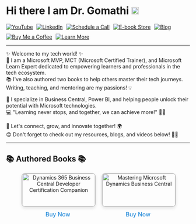 # Hi there I am Dr. Gomathi <img src="https://raw.githubusercontent.com/MartinHeinz/MartinHeinz/master/wave.gif"  width="20" height="20"/>

<div style="display: flex; gap: 10px; flex-wrap: wrap;">
  <a href="https://www.youtube.com/@gomstechtalks?sub_confirmation=1" target="_blank" rel="noopener noreferrer">
    <img src="https://img.shields.io/badge/YouTube-%23FF0000.svg?style=for-the-badge&logo=YouTube&logoColor=white" alt="YouTube" />
  </a>
  <a href="https://www.linkedin.com/in/gomathisri/" target="_blank" rel="noopener noreferrer">
    <img src="https://img.shields.io/badge/LinkedIn-%230077B5.svg?style=for-the-badge&logo=LinkedIn&logoColor=white" alt="LinkedIn" />
  </a>
  <a href="https://topmate.io/drgomathi_gomstechtalks" target="_blank" rel="noopener noreferrer">
    <img src="https://img.shields.io/badge/Schedule%20a%20Call-%2333CC99.svg?style=for-the-badge&logo=kalender&logoColor=white" alt="Schedule a Call" />
  </a>
  <a href="https://beacons.ai/techtutorial" target="_blank" rel="noopener noreferrer">
    <img src="https://img.shields.io/badge/E--book%20Store-%23FFA500.svg?style=for-the-badge&logo=bookstack&logoColor=white" alt="E-book Store" />
  </a>
  <a href="https://www.learnwithgoms.com/" target="_blank" rel="noopener noreferrer">
    <img src="https://img.shields.io/badge/Blog-%23000000.svg?style=for-the-badge&logo=Ghost&logoColor=white" alt="Blog" />
  </a>
  <a href="https://buymeacoffee.com/gomstechtalks" target="_blank" rel="noopener noreferrer">
    <img src="https://img.shields.io/badge/Buy%20Me%20a%20Coffee-%23FFDD00.svg?style=for-the-badge&logo=buy-me-a-coffee&logoColor=black" alt="Buy Me a Coffee" />
  </a>
  <a href="https://linktr.ee/gomstechtalks" target="_blank" rel="noopener noreferrer">
    <img src="https://img.shields.io/badge/Learn%20More-%23007ACC.svg?style=for-the-badge&logo=linktree&logoColor=white" alt="Learn More" />
  </a>
</div>
<hr>
✨ Welcome to my tech world! ✨ <br>
🚀 I am a Microsoft MVP, MCT (Microsoft Certified Trainer), and Microsoft Learn Expert dedicated to empowering learners and professionals in the tech ecosystem.
<br>📚 I've also authored two books to help others master their tech journeys. Writing, teaching, and mentoring are my passions! 💡

🌟 I specialize in Business Central, Power BI, and helping people unlock their potential with Microsoft technologies. <br>
💻 "Learning never stops, and together, we can achieve more!" 🚴‍♀️

🌟 Let's connect, grow, and innovate together! 🌍<br>
😊 Don't forget to check out my resources, blogs, and videos below! 🎥📖<br>
<hr>

## 📚 Authored Books 📚

<div style="display: flex; gap: 20px; justify-content: center; flex-wrap: wrap;">

  <!-- Book 1 -->
  <div style="text-align: center; width: 200px;">
    <img src="https://m.media-amazon.com/images/I/41NIOAfNQKL._SY445_SX342_.jpg" alt="Dynamics 365 Business Central Developer Certification Companion" style="width: 100%; border: 2px solid #ccc; border-radius: 10px; box-shadow: 0 4px 8px rgba(0, 0, 0, 0.1);">
    <br>
    <a href="https://www.amazon.in/Dynamics-Business-Developer-Certification-Companion/dp/B0DDT7DL96/ref=sr_1_1?dib=eyJ2IjoiMSJ9.Z1oKJwOtrm8UGdUjKVfngm75g0I0k6lK6V6lJAkAA-NXmK6abSPHJNCNCYd7xt0sGk68LSRKj47AmfxT5Tk06w._hfJnxmWnBwrrkWp4bnrO7XsjAztJiG71g2-NdorCxY&dib_tag=se&keywords=Dynamics+365+Business+Central+Developer+Certification+Companion&qid=1731246894&sr=8-1" style="display: inline-block; margin-top: 10px; font-size: 16px; color: #0078D4; text-decoration: none;">Buy Now</a>
  </div>

  <!-- Book 2 -->
  <div style="text-align: center; width: 200px;">
    <img src="https://m.media-amazon.com/images/I/41PCbE9mCHL._SY445_SX342_.jpg" alt="Mastering Microsoft Dynamics Business Central" style="width: 100%; border: 2px solid #ccc; border-radius: 10px; box-shadow: 0 4px 8px rgba(0, 0, 0, 0.1);">
    <br>
    <a href="https://www.amazon.in/Mastering-Microsoft-Dynamics-Business-Central/dp/B0CRTT1P4B/ref=sr_1_1?crid=MMJV3FAM2YJA&dib=eyJ2IjoiMSJ9.zyBYL9JH2pwEdALQaVmO9ZvDqb_X35q0iyPUWtKUDqXmEBQg2RXP_dSksPayvfXDyq3MboazEjHahTdzNlBexQXeIFvUucDSoNoL9USSFzlkmANjy0GO49k7LjqXw_HK2Wx6fAu-TdjkyrWBaeIbI9rWxmY9RN6P_LUG1FVaheu6V-ytxYUK9ZCqTTDde4lrxUSgrhzfiumZ96DwUGZbY923E_005fb2iYDi8SLlWLI.sCtcs5SkC6IxDmVWzofdGSPjT5XdbFnrTZcZLaSKWXI&dib_tag=se&keywords=Business+central+implementation+guide&qid=1732438971&s=books&sprefix=business+central+implementation+guid%2Cstripbooks%2C244&sr=1-1-catcorr" style="display: inline-block; margin-top: 10px; font-size: 16px; color: #0078D4; text-decoration: none;">Buy Now</a>
  </div>

</div>
